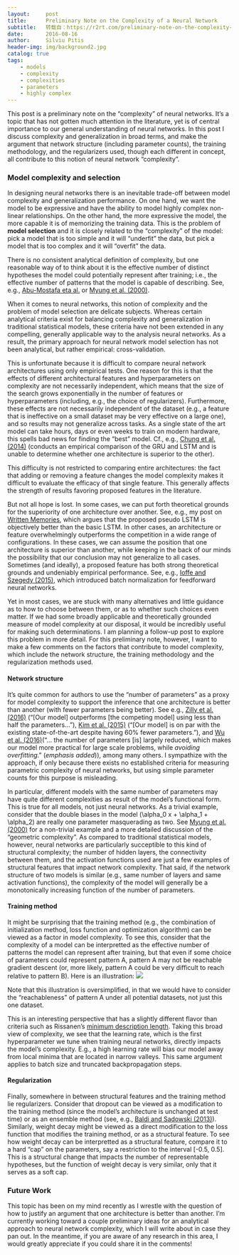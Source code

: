 ```yaml
---
layout:     post
title:      Preliminary Note on the Complexity of a Neural Network
subtitle:   转载自：https://r2rt.com/preliminary-note-on-the-complexity-of-a-neural-network.html
date:       2016-08-16
author:     Silviu Pitis
header-img: img/background2.jpg
catalog: true
tags:
    - models
    - complexity
    - complexities
    - parameters
    - highly complex
---
```


This post is a preliminary note on the “complexity” of neural networks. It’s a topic that has not gotten much attention in the literature, yet is of central importance to our general understanding of neural networks. In this post I discuss complexity and generalization in broad terms, and make the argument that network structure (including parameter counts), the training methodology, and the regularizers used, though each different in concept, all contribute to this notion of neural network “complexity”.

### Model complexity and selection

In designing neural networks there is an inevitable trade-off between model complexity and generalization performance. On one hand, we want the model to be expressive and have the ability to model highly complex non-linear relationships. On the other hand, the more expressive the model, the more capable it is of memorizing the training data. This is the problem of **model selection** and it is closely related to the “complexity” of the model: pick a model that is too simple and it will “underfit” the data, but pick a model that is too complex and it will “overfit” the data.

There is no consistent analytical definition of complexity, but one reasonable way of to think about it is the effective number of distinct hypotheses the model could potentially represent after training; i.e., the effective number of patterns that the model is capable of describing. See, e.g., [Abu-Mostafa eta al.](http://amlbook.com/) or [Myung et al. (2000)](http://www.pnas.org/content/97/21/11170.long).

When it comes to neural networks, this notion of complexity and the problem of model selection are delicate subjects. Whereas certain analytical criteria exist for balancing complexity and generalization in traditional statistical models, these criteria have not been extended in any compelling, generally applicable way to the analysis neural networks. As a result, the primary approach for neural network model selection has not been analytical, but rather empirical: cross-validation.

This is unfortunate because it is difficult to compare neural network architectures using only empirical tests. One reason for this is that the effects of different architectural features and hyperparameters on complexity are not necessarily independent, which means that the size of the search grows exponentially in the number of features or hyperparameters (including, e.g., the choice of regularizers). Furthermore, these effects are not necessarily independent of the dataset (e.g., a feature that is ineffective on a small dataset may be very effective on a large one), and so results may not generalize across tasks. As a single state of the art model can take hours, days or even weeks to train on modern hardware, this spells bad news for finding the “best” model. Cf., e.g., [Chung et al. (2014)](https://arxiv.org/abs/1412.3555) (conducts an empirical comparison of the GRU and LSTM and is unable to determine whether one architecture is superior to the other).

This difficulty is not restricted to comparing entire architectures: the fact that adding or removing a feature changes the model complexity makes it difficult to evaluate the efficacy of that single feature. This generally affects the strength of results favoring proposed features in the literature.

But not all hope is lost. In some cases, we can put forth theoretical grounds for the superiority of one architecture over another. See, e.g., my post on [Written Memories](https://r2rt.com/written-memories-understanding-deriving-and-extending-the-lstm.html), which argues that the proposed pseudo LSTM is objectively better than the basic LSTM. In other cases, an architecture or feature overwhelmingly outperforms the competition in a wide range of configurations. In these cases, we can assume the position that one architecture is superior than another, while keeping in the back of our minds the possibility that our conclusion may not generalize to all cases. Sometimes (and ideally), a proposed feature has both strong theoretical grounds and undeniably empirical performance. See, e.g., [Ioffe and Szegedy (2015)](https://arxiv.org/abs/1502.03167), which introduced batch normalization for feedforward neural networks.

Yet in most cases, we are stuck with many alternatives and little guidance as to how to choose between them, or as to whether such choices even matter. If we had some broadly applicable and theoretically grounded measure of model complexity at our disposal, it would be incredibly useful for making such determinations. I am planning a follow-up post to explore this problem in more detail. For this preliminary note, however, I want to make a few comments on the factors that contribute to model complexity, which include the network structure, the training methodology and the regularization methods used.

#### Network structure

It’s quite common for authors to use the “number of parameters” as a proxy for model complexity to support the inference that one architecture is better than another (with fewer parameters being better). See e.g., [Zilly et al. (2016)](https://arxiv.org/abs/1607.03474) (“[Our model] outperforms [the competing model] using less than half the parameters…”), [Kim et al. (2015)](https://arxiv.org/abs/1508.06615) (“[Our model] is on par with the existing state-of-the-art despite having 60% fewer parameters.”), and [Wu et al. (2016)](https://arxiv.org/abs/1606.06630)(“… the number of parameters [is] largely reduced, which makes our model more practical for large scale problems, while *avoiding overfitting*.” (*emphasis added*)), among many others. I sympathize with the approach, if only because there exists no established criteria for measuring parametric complexity of neural networks, but using simple parameter counts for this purpose is misleading.

In particular, different models with the same number of parameters may have quite different complexities as result of the model’s functional form. This is true for all models, not just neural networks. As a trivial example, consider that the double biases in the model \(\alpha_0 x + \alpha_1 + \alpha_2\) are really one parameter masquerading as two. See [Myung et al. (2000)](http://www.pnas.org/content/97/21/11170.long) for a non-trivial example and a more detailed discussion of the “geometric complexity”. As compared to traditional statistical models, however, neural networks are particularly succeptible to this kind of structural complexity; the number of hidden layers, the connectivity between them, and the activation functions used are just a few examples of structural features that impact network complexity. That said, if the network structure of two models is similar (e.g., same number of layers and same activation functions), the complexity of the model will generally be a monotonically increasing function of the number of parameters.

#### Training method

It might be surprising that the training method (e.g., the combination of initialization method, loss function and optimization algorithm) can be viewed as a factor in model complexity. To see this, consider that the complexity of a model can be interpretted as the effective number of patterns the model can represent after training, but that even if some choice of parameters could represent pattern A, pattern A may not be reachable gradient descent (or, more likely, pattern A could be very difficult to reach relative to pattern B). Here is an illustration:
![](https://r2rt.com/static/images/RR_unreachable_pattern.png)


Note that this illustration is oversimplified, in that we would have to consider the “reachableness” of pattern A under all potential datasets, not just this one dataset.

This is an interesting perspective that has a slightly different flavor than criteria such as Rissanen’s [minimum description length](https://en.wikipedia.org/wiki/Minimum_description_length). Taking this broad view of complexity, we see that the learning rate, which is the first hyperparameter we tune when training neural networks, directly impacts the model’s complexity. E.g., a high learning rate will bias our model away from local minima that are located in narrow valleys. This same argument applies to batch size and truncated backpropagation steps.

#### Regularization

Finally, somewhere in between structural features and the training method lie regularizers. Consider that dropout can be viewed as a modification to the training method (since the model’s architecture is unchanged at test time) or as an ensemble method (see, e.g., [Baldi and Sadowski (2013)](https://papers.nips.cc/paper/4878-understanding-dropout)). Similarly, weight decay might be viewed as a direct modification to the loss function that modifies the training method, or as a structural feature. To see how weight decay can be interpretted as a structural feature, compare it to a hard “cap” on the parameters, say a restriction to the interval [-0.5, 0.5]. This is a structural change that impacts the number of representable hypotheses, but the function of weight decay is very similar, only that it serves as a soft cap.

### Future Work

This topic has been on my mind recently as I wrestle with the question of how to justify an argument that one architecture is better than another. I’m currently working toward a couple preliminary ideas for an analytical approach to neural network complexity, which I will write about in case they pan out. In the meantime, if you are aware of any research in this area, I would greatly appreciate if you could share it in the comments!
